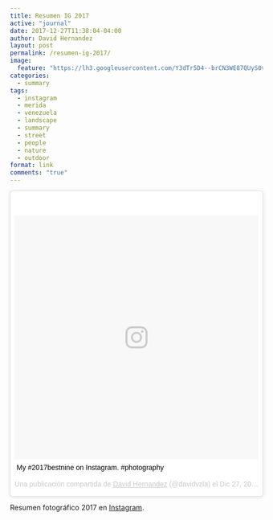 ```yaml
---
title: Resumen IG 2017
active: "journal"
date: 2017-12-27T11:38:04-04:00
author: David Hernandez
layout: post
permalink: /resumen-ig-2017/
image: 
  feature: "https://lh3.googleusercontent.com/Y3dTr5D4--brCN3WE87QUyS0v9oY8TtNXTVStf_YDJh5hfE5YOIyf2fvyb6oltk1BOxlg3tMGkm7if2UQUzE6Hk2M-sOKrrPJOzsoVX0kTZ4Iim8Qv3GV5yBYaauMUEuMfQC-2xWZ48jqy_gIrvXwj2ZEFmXpI9S6MxfbuHnIL9nfgwFA8jVaIEVxt9kZJ1oeIZaBp2Hy6q78ODKYWEB_XY01TRAkeAvsxNEs0gn7mvx6jpY5L1EWAQ-MOAE98gN5Tmcj3aYhL81LSts5wyIY40ofCS9k8cCMr3sthk0vKj52H5PtNv7Fe-kM4utQ3P4l8dvL3X-f1ttOG690GkuUxMPjOBH6wZHTASy4gKEKnXRzFCVP2eU04stHzXyTkxb7Frqv64RQlJlN6viw-JGdHJwb7PullafC0MW4tMHRMjpB8U_DTG62AdaPQH8r3kIXU6WhBBNMJ3zZcOaB07TrbeDE_QV1AxbMa37o286CNsAIpe5YUYUQpKNBwyDMcEEL2fGqMe1u6iBBqWJ20lK0hZ6WqDctjLXXLkmSdYLn_mz1py9g7f2_qxdWEv-TxhE7zVJ2o_2X-HDOL0Y-549dEUE5hxUlMrR6Fg8iZ-b3HHgRKZ0LZVfMcgu-g=s687-no"
categories:
  - summary
tags:
  - instagram
  - merida
  - venezuela
  - landscape
  - summary
  - street
  - people
  - nature
  - outdoor
format: link
comments: "true"
---
```

<blockquote class="instagram-media" data-instgrm-captioned data-instgrm-permalink="https://www.instagram.com/p/BdNPMNjBxY4/" data-instgrm-version="8" style=" background:#FFF; border:0; border-radius:3px; box-shadow:0 0 1px 0 rgba(0,0,0,0.5),0 1px 10px 0 rgba(0,0,0,0.15); margin: 1px; max-width:658px; padding:0; width:99.375%; width:-webkit-calc(100% - 2px); width:calc(100% - 2px);"><div style="padding:8px;"> <div style=" background:#F8F8F8; line-height:0; margin-top:40px; padding:50.0% 0; text-align:center; width:100%;"> <div style=" background:url(data:image/png;base64,iVBORw0KGgoAAAANSUhEUgAAACwAAAAsCAMAAAApWqozAAAABGdBTUEAALGPC/xhBQAAAAFzUkdCAK7OHOkAAAAMUExURczMzPf399fX1+bm5mzY9AMAAADiSURBVDjLvZXbEsMgCES5/P8/t9FuRVCRmU73JWlzosgSIIZURCjo/ad+EQJJB4Hv8BFt+IDpQoCx1wjOSBFhh2XssxEIYn3ulI/6MNReE07UIWJEv8UEOWDS88LY97kqyTliJKKtuYBbruAyVh5wOHiXmpi5we58Ek028czwyuQdLKPG1Bkb4NnM+VeAnfHqn1k4+GPT6uGQcvu2h2OVuIf/gWUFyy8OWEpdyZSa3aVCqpVoVvzZZ2VTnn2wU8qzVjDDetO90GSy9mVLqtgYSy231MxrY6I2gGqjrTY0L8fxCxfCBbhWrsYYAAAAAElFTkSuQmCC); display:block; height:44px; margin:0 auto -44px; position:relative; top:-22px; width:44px;"></div></div> <p style=" margin:8px 0 0 0; padding:0 4px;"> <a href="https://www.instagram.com/p/BdNPMNjBxY4/" style=" color:#000; font-family:Arial,sans-serif; font-size:14px; font-style:normal; font-weight:normal; line-height:17px; text-decoration:none; word-wrap:break-word;" target="_blank">My #2017bestnine on Instagram. #photography</a></p> <p style=" color:#c9c8cd; font-family:Arial,sans-serif; font-size:14px; line-height:17px; margin-bottom:0; margin-top:8px; overflow:hidden; padding:8px 0 7px; text-align:center; text-overflow:ellipsis; white-space:nowrap;">Una publicación compartida de <a href="https://www.instagram.com/davidvzla/" style=" color:#c9c8cd; font-family:Arial,sans-serif; font-size:14px; font-style:normal; font-weight:normal; line-height:17px;" target="_blank"> David Hernandez</a> (@davidvzla) el <time style=" font-family:Arial,sans-serif; font-size:14px; line-height:17px;" datetime="2017-12-27T13:09:32+00:00">Dic 27, 2017 at 5:09 PST</time></p></div></blockquote>
<script async defer src="//platform.instagram.com/en_US/embeds.js"></script>

Resumen fotográfico 2017 en <a href="https://www.instagram.com/p/BdNPMNjBxY4">Instagram</a>.
